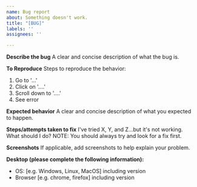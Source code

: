 ```yaml
---
name: Bug report
about: Something doesn't work.
title: "[BUG]"
labels: ''
assignees: ''

---
```


**Describe the bug**
A clear and concise description of what the bug is.


**To Reproduce**
Steps to reproduce the behavior:
1. Go to '...'
2. Click on '....'
3. Scroll down to '....'
4. See error

**Expected behavior**
A clear and concise description of what you expected to happen.

**Steps/attempts taken to fix**
I've tried X, Y, and Z...but it's not working. What should I do?
NOTE: You should always try and look for a fix first.

**Screenshots**
If applicable, add screenshots to help explain your problem.

**Desktop (please complete the following information):**
 - OS: [e.g. Windows, Linux, MacOS] including version
 - Browser [e.g. chrome, firefox] including version
